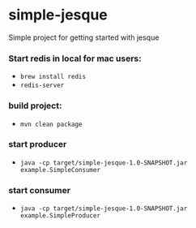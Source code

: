 # simple-jesque

Simple project for getting started with jesque

### Start redis in local for mac users:
- `brew install redis`
- `redis-server`

### build project:
- `mvn clean package`

### start producer
- `java -cp target/simple-jesque-1.0-SNAPSHOT.jar example.SimpleConsumer`

### start consumer
- `java -cp target/simple-jesque-1.0-SNAPSHOT.jar example.SimpleProducer`
